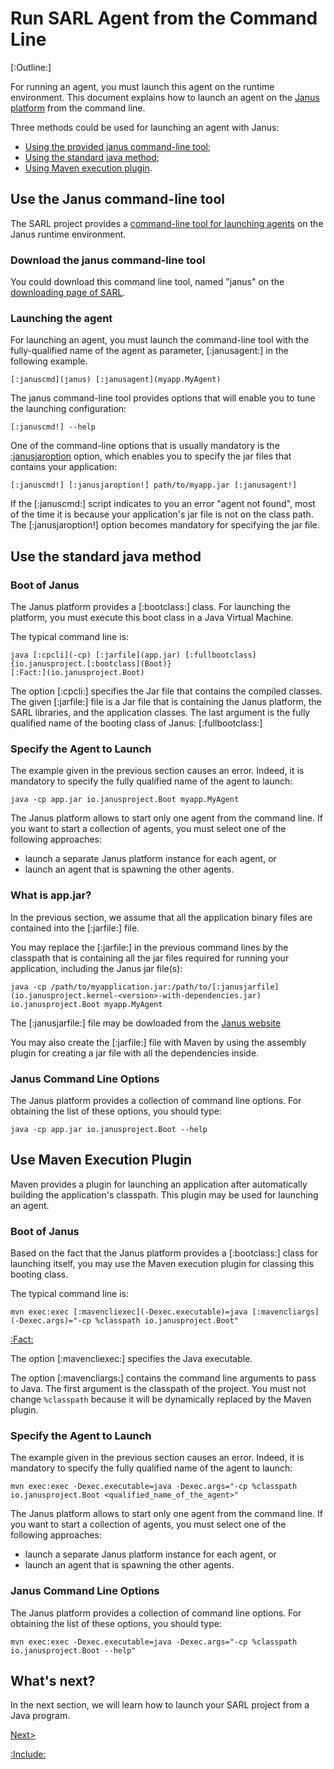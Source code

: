 # Run SARL Agent from the Command Line

[:Outline:]

For running an agent, you must launch this agent on the runtime environment.
This document explains how to launch an agent on the
[Janus platform](http://www.janusproject.io) from the command line.

Three methods could be used for launching an agent with Janus:

* [Using the provided janus command-line tool](#use-the-janus-command-line-tool);
* [Using the standard java method](#use-the-standard-java-method);
* [Using Maven execution plugin](#use-maven-execution-plugin).



## Use the Janus command-line tool

The SARL project provides a [command-line tool for launching agents](../tools/Janus.md) on the Janus runtime environment.


### Download the janus command-line tool

You could download this command line tool, named "janus" on the [downloading page of SARL]([:sarlUrl!]/download/index.html).

### Launching the agent

For launching an agent, you must launch the command-line tool with the fully-qualified
name of the agent as parameter, [:janusagent:] in the following example.


	[:januscmd](janus) [:janusagent](myapp.MyAgent)


The janus command-line tool provides options that will enable you to tune the launching configuration:


	[:januscmd!] --help


One of the command-line options that is usually mandatory is the [:janusjaroption](--jar) option, which enables you to specify the jar files that contains your application:


	[:januscmd!] [:janusjaroption!] path/to/myapp.jar [:janusagent!]


If the [:januscmd:] script indicates to you an error "agent not found", most of the time it is because your application's jar file is not on the class path.
The [:janusjaroption!] option becomes mandatory for specifying the jar file.


## Use the standard java method

### Boot of Janus

The Janus platform provides a [:bootclass:] class. For launching the platform, you must execute this
boot class in a Java Virtual Machine.

The typical command line is:


	java [:cpcli](-cp) [:jarfile](app.jar) [:fullbootclass]{io.janusproject.[:bootclass](Boot)}
	[:Fact:](io.janusproject.Boot)


The option [:cpcli:] specifies the Jar file that contains
the compiled classes. The given [:jarfile:] file is a Jar file that is containing the Janus
platform, the SARL libraries, and the application classes.
The last argument is the fully qualified name of the booting class of Janus: [:fullbootclass:]


###	Specify the Agent to Launch

The example given in the previous section causes an error. Indeed, it is mandatory to
specify the fully qualified name of the agent to launch:


	java -cp app.jar io.janusproject.Boot myapp.MyAgent


<veryimportant>The Janus platform allows to start only one agent from the command line.
If you want to start a collection of agents, you must select one of the following approaches:

* launch a separate Janus platform instance for each agent, or
* launch an agent that is spawning the other agents.
</veryimportant> 


### What is app.jar?

In the previous section, we assume that all the application binary files are
contained into the [:jarfile:] file.

You may replace the [:jarfile:] in the previous command lines by the classpath
that is containing all the jar files required for running your application, including
the Janus jar file(s):


	java -cp /path/to/myapplication.jar:/path/to/[:janusjarfile](io.janusproject.kernel-<version>-with-dependencies.jar) io.janusproject.Boot myapp.MyAgent

The [:janusjarfile:] file may be dowloaded from the [Janus website](http://www.janusproject.io/)

You may also create the [:jarfile:] file with Maven by using the assembly plugin for creating a jar file with all the dependencies inside.


### Janus Command Line Options

The Janus platform provides a collection of command line options.
For obtaining the list of these options, you should type:


	java -cp app.jar io.janusproject.Boot --help


## Use Maven Execution Plugin

Maven provides a plugin for launching an application after automatically building
the application's classpath. This plugin may be used for launching an agent.

### Boot of Janus

Based on the fact that the Janus platform provides a [:bootclass:] class for launching itself,
you may use the Maven execution plugin for classing this booting class.

The typical command line is:


	mvn exec:exec [:mavencliexec](-Dexec.executable)=java [:mavencliargs](-Dexec.args)="-cp %classpath io.janusproject.Boot"


[:Fact:](io.janusproject.Boot)

The option [:mavencliexec:] specifies the Java executable.

The option [:mavencliargs:] contains the command line arguments to pass to Java.
The first argument is the classpath of the project. You must not change `%classpath` because it will be dynamically
replaced by the Maven plugin. 


### Specify the Agent to Launch

The example given in the previous section causes an error.
Indeed, it is mandatory to specify the fully qualified name
of the agent to launch:


	mvn exec:exec -Dexec.executable=java -Dexec.args="-cp %classpath io.janusproject.Boot <qualified_name_of_the_agent>"


<veryimportant>The Janus platform allows to start only one agent from the command line.
If you want to start a collection of agents, you must select
one of the following approaches:

* launch a separate Janus platform instance for each agent, or
* launch an agent that is spawning the other agents.
</veryimportant> 


### Janus Command Line Options

The Janus platform provides a collection of command line options.
For obtaining the list of these options, you should type:


	mvn exec:exec -Dexec.executable=java -Dexec.args="-cp %classpath io.janusproject.Boot --help"



## What's next?

In the next section, we will learn how to launch your SARL project from a Java program.

[Next>](./RunSARLAgentJava.md)


[:Include:](../legal.inc)

